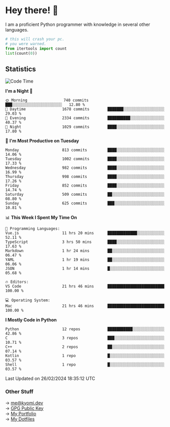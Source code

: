 # Hey there! 👋

I am a proficient Python programmer with knowledge in several other languages.

```py
# this will crash your pc.
# you were warned.
from itertools import count
list(count(0))
```

## Statistics
<!--START_SECTION:waka-->
![Code Time](http://img.shields.io/badge/Code%20Time-939%20hrs%2036%20mins-blue)

**I'm a Night 🦉** 

```text
🌞 Morning                740 commits         ███░░░░░░░░░░░░░░░░░░░░░░   12.80 % 
🌆 Daytime                1678 commits        ███████░░░░░░░░░░░░░░░░░░   29.03 % 
🌃 Evening                2334 commits        ██████████░░░░░░░░░░░░░░░   40.37 % 
🌙 Night                  1029 commits        ████░░░░░░░░░░░░░░░░░░░░░   17.80 % 
```
📅 **I'm Most Productive on Tuesday** 

```text
Monday                   813 commits         ████░░░░░░░░░░░░░░░░░░░░░   14.06 % 
Tuesday                  1002 commits        ████░░░░░░░░░░░░░░░░░░░░░   17.33 % 
Wednesday                982 commits         ████░░░░░░░░░░░░░░░░░░░░░   16.99 % 
Thursday                 998 commits         ████░░░░░░░░░░░░░░░░░░░░░   17.26 % 
Friday                   852 commits         ████░░░░░░░░░░░░░░░░░░░░░   14.74 % 
Saturday                 509 commits         ██░░░░░░░░░░░░░░░░░░░░░░░   08.80 % 
Sunday                   625 commits         ███░░░░░░░░░░░░░░░░░░░░░░   10.81 % 
```


📊 **This Week I Spent My Time On** 

```text
💬 Programming Languages: 
Vue.js                   11 hrs 20 mins      █████████████░░░░░░░░░░░░   52.11 % 
TypeScript               3 hrs 50 mins       ████░░░░░░░░░░░░░░░░░░░░░   17.63 % 
Markdown                 1 hr 24 mins        ██░░░░░░░░░░░░░░░░░░░░░░░   06.47 % 
YAML                     1 hr 19 mins        ██░░░░░░░░░░░░░░░░░░░░░░░   06.06 % 
JSON                     1 hr 14 mins        █░░░░░░░░░░░░░░░░░░░░░░░░   05.68 % 

🔥 Editors: 
VS Code                  21 hrs 46 mins      █████████████████████████   100.00 % 

💻 Operating System: 
Mac                      21 hrs 46 mins      █████████████████████████   100.00 % 
```

**I Mostly Code in Python** 

```text
Python                   12 repos            ███████████░░░░░░░░░░░░░░   42.86 % 
C                        3 repos             ███░░░░░░░░░░░░░░░░░░░░░░   10.71 % 
C++                      2 repos             ██░░░░░░░░░░░░░░░░░░░░░░░   07.14 % 
Kotlin                   1 repo              █░░░░░░░░░░░░░░░░░░░░░░░░   03.57 % 
Shell                    1 repo              █░░░░░░░░░░░░░░░░░░░░░░░░   03.57 % 
```




 Last Updated on 26/02/2024 18:35:12 UTC
<!--END_SECTION:waka-->

### Other Stuff

→ [me@kyomi.dev](mailto:me@kyomi.dev)\
→ [GPG Public Key](https://github.com/bitterteriyaki.gpg)\
→ [My Portfolio](https://kyomi.dev)\
→ [My Dotfiles](https://github.com/bitterteriyaki/dotfiles)

